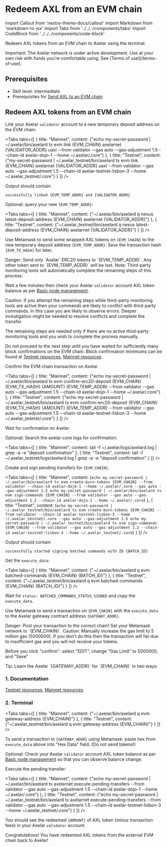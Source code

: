 # Redeem AXL from an EVM chain

import Callout from 'nextra-theme-docs/callout'
import Markdown from 'markdown-to-jsx'
import Tabs from '../../../components/tabs'
import CodeBlock from '../../../components/code-block'

Redeem AXL tokens from an EVM chain to Axelar using the terminal.

<Callout type="error" emoji="🔥">
  Important: The Axelar network is under active development. Use at your own risk with funds you're comfortable using. See [Terms of use](/terms-of-use).
</Callout>

## Prerequisites

- Skill level: intermediate
- Prerequisites for [Send AXL to an EVM chain](./axl-to-evm)

## Redeem AXL tokens from an EVM chain

Link your Axelar `validator` account to a new temporary deposit address on the EVM chain:

<Tabs tabs={[
  {
    title: "Mainnet",
    content: <CodeBlock language="bash">
      {"echo my-secret-password | ~/.axelar/bin/axelard tx evm link {EVM_CHAIN} axelarnet {VALIDATOR_ADDR} uaxl --from validator --gas auto --gas-adjustment 1.5 --chain-id axelar-dojo-1 --home ~/.axelar/.core"}
    </CodeBlock>
  },
  {
    title: "Testnet",
    content: <CodeBlock language="bash">
      {"my-secret-password | ~/.axelar_testnet/bin/axelard tx evm link {EVM_CHAIN} axelarnet {VALIDATOR_ADDR} uaxl --from validator --gas auto --gas-adjustment 1.5 --chain-id axelar-testnet-lisbon-3 --home ~/.axelar_testnet/.core"}
    </CodeBlock>
  }
]} />

Output should contain

```
successfully linked {EVM_TEMP_ADDR} and {VALIDATOR_ADDR}
```

Optional: query your new `{EVM_TEMP_ADDR}`:

<Tabs tabs={[
  {
    title: "Mainnet",
    content: <CodeBlock language="bash">
      {"~/.axelar/bin/axelard q nexus latest-deposit-address {EVM_CHAIN} axelarnet {VALIDATOR_ADDR}"}
    </CodeBlock>
  },
  {
    title: "Testnet",
    content: <CodeBlock language="bash">
      {"~/.axelar_testnet/bin/axelard q nexus latest-deposit-address {EVM_CHAIN} axelarnet {VALIDATOR_ADDR}"}
    </CodeBlock>
  }
]} />

Use Metamask to send some wrapped AXL tokens on `{EVM_CHAIN}` to the new temporary deposit address `{EVM_TEMP_ADDR}`. Save the transaction hash `{EVM_TX_HASH}` for later.

<Callout type="error" emoji="🔥">
  Danger: Send only `Axelar` ERC20 tokens to `{EVM_TEMP_ADDR}`. Any other token sent to `{EVM_TEMP_ADDR}` will be lost.
</Callout>

<Callout emoji="📝">
  Note: Third-party monitoring tools will automatically complete the remaining steps of this process.

  Wait a few minutes then check your Axelar `validator` account AXL token balance as per [Basic node management](/node/basic).
</Callout>

<Callout type="warning" emoji="⚠️">
  Caution: If you attempt the remaining steps while third-party monitoring tools are active then your commands are likely to conflict with third-party commands. In this case you are likely to observe errors. Deeper investigation might be needed to resolve conflicts and complete the transfer.

  The remaining steps are needed only if there are no active third-party monitoring tools and you wish to complete the process manually.
</Callout>

Do not proceed to the next step until you have waited for sufficiently many block confirmations on the EVM chain. Block confirmation minimums can be found at [Testnet resources](/resources/testnet), [Mainnet resources](/resources/mainnet).

Confirm the EVM chain transaction on Axelar.

<Tabs tabs={[
  {
    title: "Mainnet",
    content: <CodeBlock language="bash">
      {"echo my-secret-password | ~/.axelar/bin/axelard tx evm confirm-erc20-deposit {EVM_CHAIN} {EVM_TX_HASH} {AMOUNT} {EVM_TEMP_ADDR} --from validator --gas auto --gas-adjustment 1.5 --chain-id axelar-dojo-1 --home ~/.axelar/.core"}
    </CodeBlock>
  },
  {
    title: "Testnet",
    content: <CodeBlock language="bash">
      {"echo my-secret-password | ~/.axelar_testnet/bin/axelard tx evm confirm-erc20-deposit {EVM_CHAIN} {EVM_TX_HASH} {AMOUNT} {EVM_TEMP_ADDR} --from validator --gas auto --gas-adjustment 1.5 --chain-id axelar-testnet-lisbon-3 --home ~/.axelar_testnet/.core"}
    </CodeBlock>
  }
]} />

Wait for confirmation on Axelar.

Optional: Search the axelar-core logs for confirmation:

<Tabs tabs={[
  {
    title: "Mainnet",
    content: <CodeBlock language="bash">
      tail -f ~/.axelar/logs/axelard.log | grep -a -e "deposit confirmation"
    </CodeBlock>
  },
  {
    title: "Testnet",
    content: <CodeBlock language="bash">
      tail -f ~/.axelar_testnet/logs/axelard.log | grep -a -e "deposit confirmation"
    </CodeBlock>
  }
]} />

Create and sign pending transfers for `{EVM_CHAIN}`.

<Tabs tabs={[
  {
    title: "Mainnet",
    content: <CodeBlock language="bash">
{`echo my-secret-password | ~/.axelar/bin/axelard tx evm create-burn-tokens {EVM_CHAIN} --from validator --chain-id axelar-dojo-1 --home ~/.axelar/.core --gas auto --gas-adjustment 1.5
echo my-secret-password | ~/.axelar/bin/axelard tx evm sign-commands {EVM_CHAIN} --from validator --gas auto --gas-adjustment 1.2 --chain-id axelar-dojo-1 --home ~/.axelar/.core`}
    </CodeBlock>
  },
  {
    title: "Testnet",
    content: <CodeBlock language="bash">
{`echo my-secret-password | ~/.axelar_testnet/bin/axelard tx evm create-burn-tokens {EVM_CHAIN} --from validator --chain-id axelar-testnet-lisbon-3 --home ~/.axelar_testnet/.core --gas auto --gas-adjustment 1.5
echo my-secret-password | ~/.axelar_testnet/bin/axelard tx evm sign-commands {EVM_CHAIN} --from validator --gas auto --gas-adjustment 1.2 --chain-id axelar-testnet-lisbon-3 --home ~/.axelar_testnet/.core`}
    </CodeBlock>
  }
]} />

Output should contain

```
successfully started signing batched commands with ID {BATCH_ID}
```

Get the `execute_data`:

<Tabs tabs={[
  {
    title: "Mainnet",
    content: <CodeBlock language="bash">
      {"~/.axelar/bin/axelard q evm batched-commands {EVM_CHAIN} {BATCH_ID}"}
    </CodeBlock>
  },
  {
    title: "Testnet",
    content: <CodeBlock language="bash">
      {"~/.axelar_testnet/bin/axelard q evm batched-commands {EVM_CHAIN} {BATCH_ID}"}
    </CodeBlock>
  }
]} />

Wait for `status: BATCHED_COMMANDS_STATUS_SIGNED` and copy the `execute_data`.

Use Metamask to send a transaction on `{EVM_CHAIN}` with the `execute_data` to the Axelar gateway contract address `{GATEWAY_ADDR}`.

<Callout type="error" emoji="🔥">
  Danger: Post your transaction to the correct chain! Set your Metamask network to `{EVM_CHAIN}`.
</Callout>

<Callout type="warning" emoji="⚠️">
  Caution: Manually increase the gas limit to 5 million gas (5000000). If you don't do this then the transaction will fail due to insufficient gas and you will not receive your tokens.

  Before you click "confirm": select "EDIT", change "Gas Limit" to 5000000, and "Save"
</Callout>

<Callout emoji="💡">
  Tip: Learn the Axelar `{GATEWAY_ADDR}` for `{EVM_CHAIN}` in two ways:

  ### 1. Documentation

  [Testnet resources](/resources/testnet), [Mainnet resources](/resources/mainnet).

  ### 2. Terminal

  <Tabs tabs={[
    {
      title: "Mainnet",
      content: <CodeBlock language="bash">
        {"~/.axelar/bin/axelard q evm gateway-address {EVM_CHAIN}"}
      </CodeBlock>
    },
    {
      title: "Testnet",
      content: <CodeBlock language="bash">
        {"~/.axelar_testnet/bin/axelard q evm gateway-address {EVM_CHAIN}"}
      </CodeBlock>
    }
  ]} />
</Callout>

To send a transaction to `{GATEWAY_ADDR}` using Metamask: paste hex from `execute_data` above into "Hex Data" field. (Do not send tokens!)

Optional: Check your Axelar `validator` account AXL token balance as per [Basic node management](/node/basic) so that you can observe balance change.

Execute the pending transfer:

<Tabs tabs={[
  {
    title: "Mainnet",
    content: <CodeBlock language="bash">
      {"echo my-secret-password | ~/.axelar/bin/axelard tx axelarnet execute-pending-transfers --from validator --gas auto --gas-adjustment 1.5 --chain-id axelar-dojo-1 --home ~/.axelar/.core"}
    </CodeBlock>
  },
  {
    title: "Testnet",
    content: <CodeBlock language="bash">
      {"echo my-secret-password | ~/.axelar_testnet/bin/axelard tx axelarnet execute-pending-transfers --from validator --gas auto --gas-adjustment 1.5 --chain-id axelar-testnet-lisbon-3 --home ~/.axelar_testnet/.core"}
    </CodeBlock>
  }
]} />

You should see the redeemed `{AMOUNT}` of AXL token (minus transaction fees) in your Axelar `validator` account.

Congratulations! You have redeemed AXL tokens from the external EVM chain back to Axelar!
